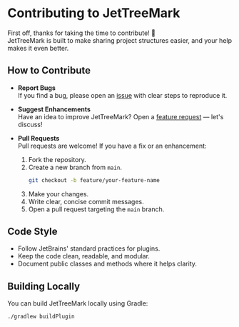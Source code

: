 # Contributing to JetTreeMark

First off, thanks for taking the time to contribute! 🚀  
JetTreeMark is built to make sharing project structures easier, and your help makes it even better.

## How to Contribute

- **Report Bugs**  
  If you find a bug, please open an [issue](https://github.com/HichemTab-tech/JetTreeMark/issues) with clear steps to reproduce it.

- **Suggest Enhancements**  
  Have an idea to improve JetTreeMark? Open a [feature request](https://github.com/HichemTab-tech/JetTreeMark/issues) — let's discuss!

- **Pull Requests**  
  Pull requests are welcome! If you have a fix or an enhancement:
  1. Fork the repository.
  2. Create a new branch from `main`.
     ```bash
     git checkout -b feature/your-feature-name
     ```
  3. Make your changes.
  4. Write clear, concise commit messages.
  5. Open a pull request targeting the `main` branch.

## Code Style

- Follow JetBrains' standard practices for plugins.
- Keep the code clean, readable, and modular.
- Document public classes and methods where it helps clarity.

## Building Locally

You can build JetTreeMark locally using Gradle:

```bash
./gradlew buildPlugin
